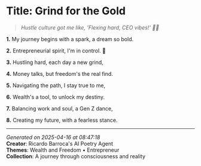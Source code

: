 # Title: Grind for the Gold

> *Hustle culture got me like, 'Flexing hard, CEO vibes!' 💼💸*

**1.** My journey begins with a spark, a dream so bold.


**2.** Entrepreneurial spirit, I'm in control. 💼


**3.** Hustling hard, each day a new grind,


**4.** Money talks, but freedom's the real find.


**5.** Navigating the path, I stay true to me,


**6.** Wealth's a tool, to unlock my destiny.


**7.** Balancing work and soul, a Gen Z dance,


**8.** Creating my future, with a fearless stance.



---

*Generated on 2025-04-16 at 08:47:18*  
**Creator**: Ricardo Barroca's AI Poetry Agent  
**Themes**: Wealth and Freedom • Entrepreneur  
**Collection**: A journey through consciousness and reality